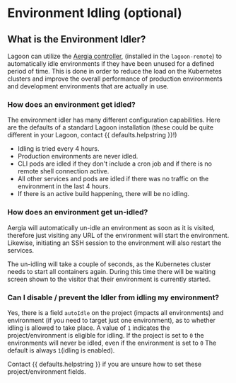 # Environment Idling (optional)

## What is the Environment Idler?

Lagoon can utilize the [Aergia controller](https://github.com/amazeeio/aergia-controller), (installed in the `lagoon-remote`) to automatically idle environments if they have been unused for a defined period of time. This is done in order to reduce the load on the Kubernetes clusters and improve the overall performance of production environments and development environments that are actually in use.

### How does an environment get idled?

The environment idler has many different configuration capabilities. Here are the defaults of a standard Lagoon installation \(these could be quite different in your Lagoon, contact {{ defaults.helpstring }}!\)

* Idling is tried every 4 hours.
* Production environments are never idled.
* CLI pods are idled if they don't include a cron job and if there is no remote shell connection active.
* All other services and pods are idled if there was no traffic on the environment in the last 4 hours.
* If there is an active build happening, there will be no idling.

### How does an environment get un-idled?

Aergia will automatically un-idle an environment as soon as it is visited, therefore just visiting any URL of the environment will start the environment. Likewise, initiating an SSH session to the environment will also restart the services.

The un-idling will take a couple of seconds, as the Kubernetes cluster needs to start all containers again. During this time there will be waiting screen shown to the visitor that their environment is currently started.

### Can I disable / prevent the Idler from idling my environment?

Yes, there is a field `autoIdle` on the project \(impacts all environments\) and environment \(if you need to target just one environment\), as to whether idling is allowed to take place. A value of `1` indicates the project/environment is eligible for idling. If the project is set to `0` the environments will never be idled, even if the environment is set to `0`
The default is always `1`\(idling is enabled\).

Contact {{ defaults.helpstring }} if you are unsure how to set these project/environment fields.
